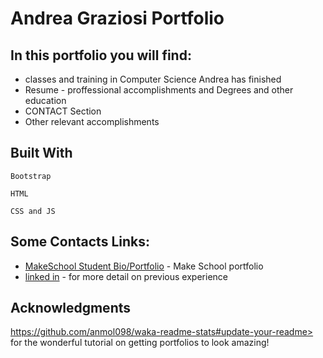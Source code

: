 # Andrea Graziosi Portfolio

## In this portfolio you will find:
* classes and training in Computer Science Andrea has finished
* Resume - proffessional accomplishments and Degrees and other education
* CONTACT Section
* Other relevant accomplishments  

## Built With


```
Bootstrap
```

```
HTML
```

```
CSS and JS
```

## Some Contacts Links:

* [MakeSchool Student Bio/Portfolio](https://www.makeschool.com/portfolio/andrea-graziosi) - Make School portfolio 
* [linked in](https://www.linkedin.com/in/andrea-g-graziosi/) - for more detail on previous experience



## Acknowledgments
https://github.com/anmol098/waka-readme-stats#update-your-readme> for the wonderful tutorial on getting portfolios to look amazing!


<!--START_SECTION:waka-->

<!-- name: Andrea in Code

on:
  schedule:
    # Runs at 12am IST
    - cron: '30 18 * * *'
  workflow_dispatch:
jobs:
  update-readme:
    name: Update Readme with Metrics
    runs-on: ubuntu-latest
    steps:
      - uses: https://github.com/AndreaGraziosi/AndreaGraziosi.github.io.git@main
        with:
          WAKATIME_API_KEY: ${{ secrets.WAKATIME_API_KEY }}
          GH_TOKEN: ${{ secrets.GH_TOKEN }}

- uses: https://github.com/AndreaGraziosi/AndreaGraziosi.github.io.git@main
        with:
          WAKATIME_API_KEY: ${{ secrets.WAKATIME_API_KEY }}
          GH_TOKEN: ${{ secrets.GH_TOKEN }}
          SHOW_OS: "False"
          SHOW_PROJECTS: "False" -->
<!--END_SECTION:waka-->
<!--author https://github.com/anmol098/waka-readme-stats#update-your-readme>
